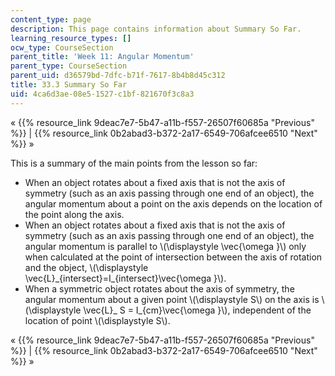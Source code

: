 ```yaml
---
content_type: page
description: This page contains information about Summary So Far.
learning_resource_types: []
ocw_type: CourseSection
parent_title: 'Week 11: Angular Momentum'
parent_type: CourseSection
parent_uid: d36579bd-7dfc-b71f-7617-8b4b8d45c312
title: 33.3 Summary So Far
uid: 4ca6d3ae-08e5-1527-c1bf-821670f3c8a3
---
```


« {{% resource_link 9deac7e7-5b47-a11b-f557-26507f60685a "Previous" %}} | {{% resource_link 0b2abad3-b372-2a17-6549-706afcee6510 "Next" %}} »

This is a summary of the main points from the lesson so far:

*   When an object rotates about a fixed axis that is not the axis of symmetry (such as an axis passing through one end of an object), the angular momentum about a point on the axis depends on the location of the point along the axis.
*   When an object rotates about a fixed axis that is not the axis of symmetry (such as an axis passing through one end of an object), the angular momentum is parallel to \\(\\displaystyle \\vec{\\omega }\\) only when calculated at the point of intersection between the axis of rotation and the object, \\(\\displaystyle \\vec{L}\_{intersect}=I\_{intersect}\\vec{\\omega }\\).
*   When a symmetric object rotates about the axis of symmetry, the angular momentum about a given point \\(\\displaystyle S\\) on the axis is \\(\\displaystyle \\vec{L}\_ S = I\_{cm}\\vec{\\omega }\\), independent of the location of point \\(\\displaystyle S\\).

« {{% resource_link 9deac7e7-5b47-a11b-f557-26507f60685a "Previous" %}} | {{% resource_link 0b2abad3-b372-2a17-6549-706afcee6510 "Next" %}} »